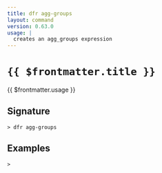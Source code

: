 ```yaml
---
title: dfr agg-groups
layout: command
version: 0.63.0
usage: |
  creates an agg_groups expression
---
```


# `{{ $frontmatter.title }}`

<div style='white-space: pre-wrap;'>{{ $frontmatter.usage }}</div>

## Signature

```> dfr agg-groups ```

## Examples


```shell
>
```
